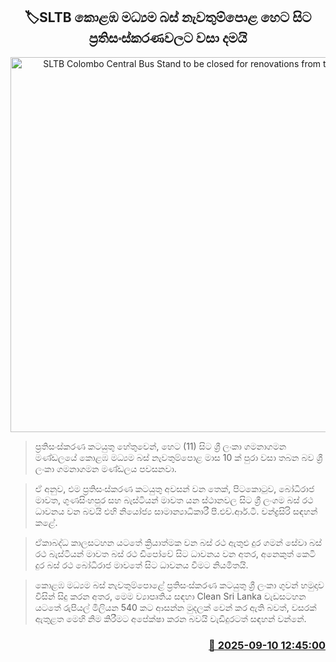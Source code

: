 <p align='center'><b><h2 align='center' title='SLTB Colombo Central Bus Stand to be closed for renovations from tomorrow'>🏷SLTB කොළඹ මධ්‍යම බස් නැවතුම්පොළ හෙට සිට ප්‍රතිසංස්කරණවලට වසා දමයි</h2></b></p>
<p align='center'><img src='https://helakuru.sgp1.cdn.digitaloceanspaces.com/esana/images/lib/sltb-bus.jpg' width='600' alt='SLTB Colombo Central Bus Stand to be closed for renovations from tomorrow'></p>

> ප්‍රතිසංස්කරණ කටයුතු හේතුවෙන්, හෙට (11) සිට ශ්‍රී ලංකා ගමනාගමන මණ්ඩලයේ කොළඹ මධ්‍යම බස් නැවතුම්පොළ මාස 10 ක් පුරා වසා තබන බව ශ්‍රී ලංකා ගමනාගමන මණ්ඩලය පවසනවා.

> ඒ අනුව, එම ප්‍රතිසංස්කරණ කටයුතු අවසන් වන තෙක්, පිටකොටුව, බෝධිරාජ මාවත, ගුණසිංහපුර සහ බැස්ටියන් මාවත යන ස්ථානවල සිට ශ්‍රී ලංගම බස් රථ ධාවනය වන බවයි එහි නියෝජ්‍ය සාමාන්‍යාධිකාරී පී.එච්.ආර්.ටී. චන්ද්‍රසිරි සඳහන් කළේ.

> ඒකාබද්ධ කාලසටහන යටතේ ක්‍රියාත්මක වන බස් රථ ඇතුළු දුර ගමන් සේවා බස් රථ බැස්ටියන් මාවත බස් රථ ඩිපෝවේ සිට ධාවනය වන අතර, අනෙකුත් කෙටි දුර බස් රථ බෝධිරාජ මාවතේ සිට ධාවනය වීමට නියමිතයි.

> කොළඹ මධ්‍යම බස් නැවතුම්පොළේ ප්‍රතිසංස්කරණ කටයුතු ශ්‍රී ලංකා ගුවන් හමුදාව විසින් සිදු කරන අතර, මෙම ව්‍යාපෘතිය සඳහා Clean Sri Lanka වැඩසටහන යටතේ රුපියල් මිලියන 540 කට ආසන්න මුදලක් වෙන් කර ඇති බවත්, වසරක් ඇතුළත මෙහි නිම කිරීමට අපේක්ෂා කරන බවයි වැඩිදුරටත් සඳහන් වන්නේ.



<h3 align='right'><a href='https://www.helakuru.lk/esana/p/113486/'>📅 2025-09-10 12:45:00</a></h3>
